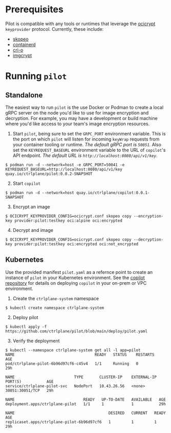 # Prerequisites

Pilot is compatible with any tools or runtimes that leverage the [ocicrypt](https://github.com/containers/ocicrypt) `keyprovider` protocol. Currently, these include:

- [skopeo](https://github.com/containers/skopeo)
- [containerd](https://github.com/containerd/containerd)
- [cri-o](https://github.com/cri-o/cri-o)
- [imgcrypt](https://github.com/containerd/imgcrypt)

# Running `pilot`

## Standalone

The easiest way to run `pilot` is the use Docker or Podman to create a local gRPC server on the node you'd like to use for image encryption and decryption. For example, you may have a development or build machine where you'd like access to your team's image encryption resources.

1. Start `pilot`, being sure to set the `GRPC_PORT` environment variable. This is the port on which `pilot` will listen for incoming `keyWrap` requests from your container tooling or runtime. *The default gRPC port is `50051`.* Also set the `KEYREQUEST_BASEURL` environment variable to the URL of `copilot`'s API endpoint. *The default URL is `http://localhost:8080/api/v1/key`.*
```
$ podman run -d --network=host -e GRPC_PORT=50041 -e KEYREQUEST_BASEURL=http://localhost:8080/api/v1/key quay.io/ctrlplane/pilot:0.0.2-SNAPSHOT
```
2. Start `copilot`
```
$ podman run -d --network=host quay.io/ctrlplane/copilot:0.0.1-SNAPSHOT
```
3. Encrypt an image
```
$ OCICRYPT_KEYPROVIDER_CONFIG=ocicrypt.conf skopeo copy --encryption-key provider:pilot:testkey oci:alpine oci:encrypted
```
4. Decrypt and image
```
$ OCICRYPT_KEYPROVIDER_CONFIG=ocicrypt.conf skopeo copy --decryption-key provider:pilot:testkey oci:encrypted oci:not_encrypted
```

## Kubernetes

Use the provided manifest `pilot.yaml` as a refernce point to create an instance of `pilot` in your Kubernetes environment. See the [copilot repository](https://github.com/ctrlplane/copilot) for details on deploying `copilot` in your on-prem or VPC environment.

1. Create the `ctrlplane-system` namespace
```
$ kubectl create namespace ctrlplane-system
```
2. Deploy pilot
```
$ kubectl apply -f https://github.com/ctrlplane/pilot/blob/main/deploy/pilot.yaml
```
3. Verify the deployment
```
$ kubectl --namespace ctrlplane-system get all -l app=pilot
NAME                                   READY   STATUS    RESTARTS   AGE
pod/ctrlplane-pilot-6b96d97cf6-c45v4   1/1     Running   0          29h

NAME                          TYPE       CLUSTER-IP    EXTERNAL-IP   PORT(S)           AGE
service/ctrlplane-pilot-svc   NodePort   10.43.26.56   <none>        30051:30051/TCP   29h

NAME                              READY   UP-TO-DATE   AVAILABLE   AGE
deployment.apps/ctrlplane-pilot   1/1     1            1           29h

NAME                                         DESIRED   CURRENT   READY   AGE
replicaset.apps/ctrlplane-pilot-6b96d97cf6   1         1         1       29h
```
